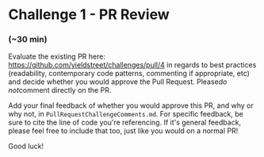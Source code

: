 # Challenge 1 - PR Review
### (~30 min)

Evaluate the existing PR here: https://github.com/yieldstreet/challenges/pull/4 in regards to best practices (readability, contemporary code patterns, commenting if appropriate, etc) and decide whether you would approve the Pull Request. Please*do not*comment directly on the PR.

Add your final feedback of whether you would approve this PR, and why or why not, in `PullRequestChallengeComments.md`. For specific feedback, be sure to cite the line of code you're referencing.  If it's general feedback, please feel free to include that too, just like you would on a normal PR! 

Good luck!

